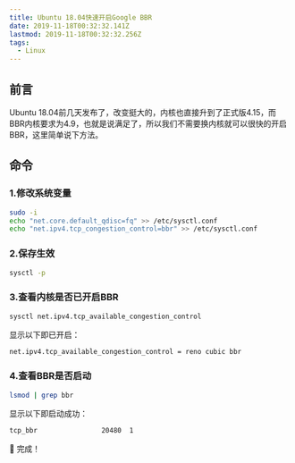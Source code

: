 ```yaml
---
title: Ubuntu 18.04快速开启Google BBR
date: 2019-11-18T00:32:32.141Z
lastmod: 2019-11-18T00:32:32.256Z
tags:
  - Linux
---
```

## 前言

Ubuntu 18.04前几天发布了，改变挺大的，内核也直接升到了正式版4.15，而BBR内核要求为4.9，也就是说满足了，所以我们不需要换内核就可以很快的开启BBR，这里简单说下方法。

## 命令

### 1.修改系统变量

```bash
sudo -i
echo "net.core.default_qdisc=fq" >> /etc/sysctl.conf
echo "net.ipv4.tcp_congestion_control=bbr" >> /etc/sysctl.conf
```

### 2.保存生效

```bash
sysctl -p
```

### 3.查看内核是否已开启BBR

```bash
sysctl net.ipv4.tcp_available_congestion_control
```

显示以下即已开启：

```bash
net.ipv4.tcp_available_congestion_control = reno cubic bbr
```

### 4.查看BBR是否启动

```bash
lsmod | grep bbr
```

显示以下即启动成功：

```bash
tcp_bbr                20480  1
```

:tada: 完成！
